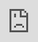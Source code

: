 <div class="video">
<iframe width="560" height="315" style="position:absolute; top:0; left:0; width:100%; height:100%;" src="https://www.youtube.com/embed/lYcwpR72EN0" frameborder="0" allow="accelerometer; autoplay; encrypted-media; gyroscope; picture-in-picture" allowfullscreen></iframe>
</div>

Aista Magic Cloud is an Open Source Low-Code application generator allowing you to create your web apps
by clicking a button.

* [Get Started](/tutorials/getting-started/)
* [Tutorials](/tutorials/)
* [Docs](/documentation/)
* [GitHub](https://github.com/polterguy/magic)
* [Blog](/blog.html)
